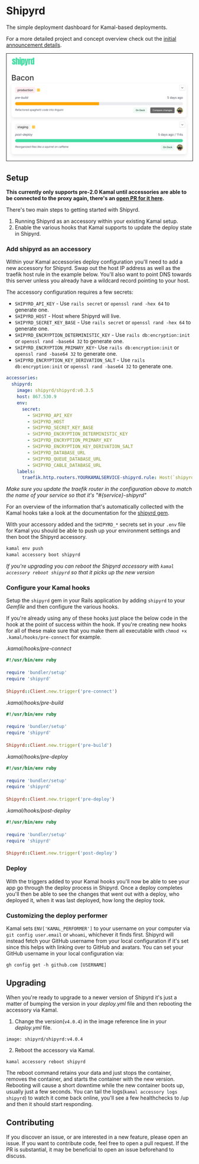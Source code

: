 # Shipyrd

The simple deployment dashboard for Kamal-based deployments.

For a more detailed project and concept overview check out the [initial announcement details](https://www.fromthekeyboard.com/shipyrd-the-dashboard-for-your-kamal-deployments/).

<img src="doc/images/demo.png" border="1" />

## Setup

**This currently only supports pre-2.0 Kamal until accessories are able to be connected to the proxy again, there's an [open PR for it here](https://github.com/basecamp/kamal/pull/981).**

There's two main steps to getting started with Shipyrd.

1. Running Shipyrd as an accessory within your existing Kamal setup.
2. Enable the various hooks that Kamal supports to update the deploy state in Shipyrd.

### Add shipyrd as an accessory

Within your Kamal accessories deploy configuration you'll need to add a new accessory for Shipyrd. Swap out the host IP address as well as the traefik host rule in the example below. You'll also want to point DNS towards this server unless you already have a wildcard record pointing to your host.

The accessory configuration requires a few secrets:

- `SHIPYRD_API_KEY` - Use `rails secret` or `openssl rand -hex 64` to generate one.
- `SHIPYRD_HOST` - Host where Shipyrd will live.
- `SHIPYRD_SECRET_KEY_BASE` - Use `rails secret` or `openssl rand -hex 64` to generate one.
- `SHIPYRD_ENCRYPTION_DETERMINISTIC_KEY` - Use `rails db:encryption:init` or `openssl rand -base64 32` to generate one.
- `SHIPYRD_ENCRYPTION_PRIMARY_KEY`- Use `rails db:encryption:init` or `openssl rand -base64 32` to generate one.
- `SHIPYRD_ENCRYPTION_KEY_DERIVATION_SALT` - Use `rails db:encryption:init` or `openssl rand -base64 32` to generate one.

``` yml
accessories:
  shipyrd:
    image: shipyrd/shipyrd:v0.3.5
    host: 867.530.9
    env:
      secret:
        - SHIPYRD_API_KEY
        - SHIPYRD_HOST
        - SHIPYRD_SECRET_KEY_BASE
        - SHIPYRD_ENCRYPTION_DETERMINISTIC_KEY
        - SHIPYRD_ENCRYPTION_PRIMARY_KEY
        - SHIPYRD_ENCRYPTION_KEY_DERIVATION_SALT
        - SHIPYRD_DATABASE_URL
        - SHIPYRD_QUEUE_DATABASE_URL
        - SHIPYRD_CABLE_DATABASE_URL
    labels:
      traefik.http.routers.YOURKAMALSERVICE-shipyrd.rule: Host(`shipyrd.myapp.com`)

```

*Make sure you update the traefik router in the configuration above to match the name of your service so that it's "#{service}-shipyrd"*

For an overview of the information that's automatically collected with the Kamal hooks take a look at the documentation for the [shipyrd gem](https://github.com/shipyrd/shipyrd-gem).

With your accessory added and the `SHIPYRD_*` secrets set in your `.env` file for Kamal you should be able to push up your environment settings and then boot the Shipyrd accessory.

``` bash
kamal env push
kamal accessory boot shipyrd
```

*If you're upgrading you can reboot the Shipyrd accessory with `kamal accessory reboot shipyrd` so that it picks up the new version*

### Configure your Kamal hooks

Setup the `shipyrd` gem in your Rails application by adding `shipyrd` to your *Gemfile* and then configure the various hooks.

If you're already using any of these hooks just place the below code in the hook at the point of success within the hook. If you're creating new hooks for all of these make sure that you make them all executable with `chmod +x .kamal/hooks/pre-connect` for example.

*.kamal/hooks/pre-connect*
``` ruby
#!/usr/bin/env ruby

require 'bundler/setup'
require 'shipyrd'

Shipyrd::Client.new.trigger('pre-connect')
```

*.kamal/hooks/pre-build*
``` ruby
#!/usr/bin/env ruby

require 'bundler/setup'
require 'shipyrd'

Shipyrd::Client.new.trigger('pre-build')
```

*.kamal/hooks/pre-deploy*
``` ruby
#!/usr/bin/env ruby

require 'bundler/setup'
require 'shipyrd'

Shipyrd::Client.new.trigger('pre-deploy')
```

*.kamal/hooks/post-deploy*
``` ruby
#!/usr/bin/env ruby

require 'bundler/setup'
require 'shipyrd'

Shipyrd::Client.new.trigger('post-deploy')
```

### Deploy

With the triggers added to your Kamal hooks you'll now be able to see your app go through the deploy process in Shipyrd. Once a deploy completes you'll then be able to see the changes that went out with a deploy, who deployed it, when it was last deployed, how long the deploy took.

### Customizing the deploy performer

Kamal sets `ENV['KAMAL_PERFORMER']` to your username on your computer via `git config user.email` or `whoami`, whichever it finds first. Shipyrd will instead fetch your GitHub username from your local configuration if it's set since this helps with linking over to GitHub and avatars. You can set your GitHub username in your local configuration via:

```
gh config get -h github.com [USERNAME]
```

## Upgrading

When you're ready to upgrade to a newer version of Shipyrd it's just a matter of bumping the version in your _deploy.yml_ file and then rebooting the accessory via Kamal.

1. Change the version(`v4.0.4`) in the image reference line in your _deploy.yml_ file.

```
image: shipyrd/shipyrd:v4.0.4
```

2. Reboot the accessory via Kamal.

```
kamal accessory reboot shipyrd
```

The reboot command retains your data and just stops the container, removes the container, and starts the container with the new version. Rebooting will cause a short downtime while the new container boots up, usually just a few seconds. You can tail the logs(`kamal accessory logs shipyrd`) to watch it come back online, you'll see a few healthchecks to /up and then it should start responding.

## Contributing

If you discover an issue, or are interested in a new feature, please open an issue. If you want to contribute code, feel free to open a pull request. If the PR is substantial, it may be beneficial to open an issue beforehand to discuss.
